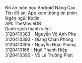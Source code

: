 Đồ án môn học Android Nâng Cao  
Tên đồ án: App xem thông tin phim  
Ngôn ngữ: Kotlin  
API: TheMovieDB  
Danh sách thành viên:  
3120410383 - Nguyễn Võ Anh Pha  
3120410393 - Giang Chấn Phong  
3120410395 - Nguyễn Hoài Phong  
3120410166 - Ngô Thanh Hiệp  
3120410390 - Võ Lê Trường Phát  
